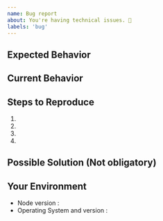 ```yaml
---
name: Bug report
about: You're having technical issues. 🐞
labels: 'bug'
---
```


## Expected Behavior

<!--- What should have happened? -->

## Current Behavior

<!--- What went wrong? -->

## Steps to Reproduce

<!-- Add relevant code and/or a live example -->
<!-- Add stack traces -->

1.

2.

3.

4.

## Possible Solution (Not obligatory)

<!--- Suggest a reason for the bug or how to fix it. -->

## Your Environment

<!--- Include as many relevant details about the environment you experienced the bug in -->

- Node version :
- Operating System and version :
